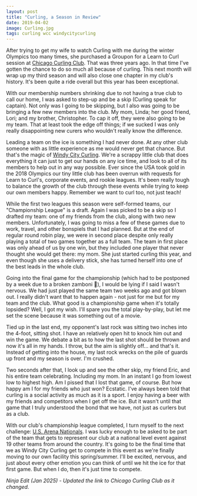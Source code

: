 ```yaml
---
layout: post
title: "Curling, a Season in Review"
date: 2019-04-02
image: Curling.jpg
tags: curling wcc windycitycurling
---
```


After trying to get my wife to watch Curling with me during the winter Olympics too many times, she purchased a Groupon for a Learn to Curl session at [Chicago Curling Club](https://chicagocurlingclub.org). That was three years ago. In that time I've gotten the chance to do so much all because of curling. This next month will wrap up my third season and will also close one chapter in my club's history. It's been quite a ride overall but this year has been exceptional.

With our membership numbers shrinking due to not having a true club to call our home, I was asked to step-up and be a skip (Curling speak for captain). Not only was I going to be skipping, but I also was going to be bringing a few new members into the club. My mom, Linda; her good friend, Lori; and my brother, Christopher. To cap it off, they were also going to be my team. That at least took the edge off things; if we sucked I was only really disappointing new curers who wouldn't really know the difference.

Leading a team on the ice is something I had never done. At any other club someone with as little experience as me would never get that chance. But that's the magic of [Windy City Curling](http://www.windycitycurling.com/). We're a scrappy little club that does everything it can just to get our hands on any ice time, and look to all of its members to help out in any way possible. Ever since the USA took gold in the 2018 Olympics our tiny little club has been overrun with requests for Learn to Curl's, corporate events, and rookie leagues. It's been really tough to balance the growth of the club through these events while trying to keep our own members happy. Remember we want to curl too, not just teach!

While the first two leagues this season were self-formed teams, our "Championship League" is a draft. Again I was picked to be a skip so I drafted my team: one of my friends from the club, along with two new members. Unfortunately, I was going to miss a few of these games due to work, travel, and other bonspiels that I had planned. But at the end of regular round robin play, we were in second place despite only really playing a total of two games together as a full team. The team in first place was only ahead of us by one win, but they included one player that never thought she would get there: my mom. She just started curling this year, and even though she uses a delivery stick, she has turned herself into one of the best leads in the whole club.

Going into the final game for the championship (which had to be postponed by a week due to a broken zamboni :facepalm:), I would be lying if I said I wasn't nervous. We had just played the same team two weeks ago and got blown out. I really didn't want that to happen again - not just for me but for my team and the club. What good is a championship game when it's totally lopsided? Well, I got my wish. I'll spare you the total play-by-play, but let me set the scene because it was something out of a movie.

Tied up in the last end, my opponent's last rock was sitting two inches into the 4-foot, sitting shot. I have an relatively open hit to knock him out and win the game. We debate a bit as to how the last shot should be thrown and now it's all in my hands. I throw, but the aim is slightly off... and that's it. Instead of getting into the house, my last rock wrecks on the pile of guards up front and my season is over. I'm crushed.

Two seconds after that, I look up and see the other skip, my friend Eric, and his entire team celebrating. Including my mom. In an instant I go from lowest low to highest high. Am I pissed that I lost that game, of course. But how happy am I for my friends who just won? Ecstatic. I've always been told that curling is a social activity as much as it is a sport. I enjoy having a beer with my friends and competitors when I get off the ice. But it wasn't until that game that I truly understood the bond that we have, not just as curlers but as a club.

With our club's championship league completed, I turn myself to the next challenge: [U.S. Arena Nationals](https://www.teamusa.org/USA-Curling/Events/Championships-microsite/Inside-the-Championships/National-Championship-Events/Arena-National-Championships). I was lucky enough to be asked to be part of the team that gets to represent our club at a national level event against 19 other teams from around the country. It's going to be the final time that we as Windy City Curling get to compete in this event as we're finally moving to our own facility this spring/summer. I'll be excited, nervous, and just about every other emotion you can think of until we hit the ice for that first game. But when I do, then it's just time to compete.

_Ninja Edit (Jan 2025) - Updated the link to Chicago Curling Club as it changed._
